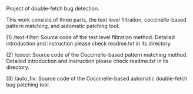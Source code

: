 Project of double-fetch bug detection.

This work consists of three parts, the text level filtration, coccinelle-based pattern matching, and automatic patching tool. 

(1) /text-filter: Source code of the text level filtration method. Detailed introduction and instruction please check readme.txt in its directory.

(2) /cocci: Source code of the Coccinelle-based pattern matching method. Detailed introduction and instruction please check readme.txt in its directory. 

(3) /auto_fix: Source code of the Coccinelle-based automatic double-fetch bug patching tool.